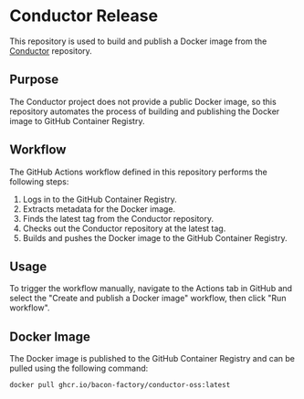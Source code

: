# Conductor Release

This repository is used to build and publish a Docker image from the [Conductor](https://github.com/conductor-oss/conductor) repository. 

## Purpose

The Conductor project does not provide a public Docker image, so this repository automates the process of building and publishing the Docker image to GitHub Container Registry.

## Workflow

The GitHub Actions workflow defined in this repository performs the following steps:
1. Logs in to the GitHub Container Registry.
2. Extracts metadata for the Docker image.
3. Finds the latest tag from the Conductor repository.
4. Checks out the Conductor repository at the latest tag.
5. Builds and pushes the Docker image to the GitHub Container Registry.

## Usage

To trigger the workflow manually, navigate to the Actions tab in GitHub and select the "Create and publish a Docker image" workflow, then click "Run workflow".

## Docker Image

The Docker image is published to the GitHub Container Registry and can be pulled using the following command:

```sh
docker pull ghcr.io/bacon-factory/conductor-oss:latest
```